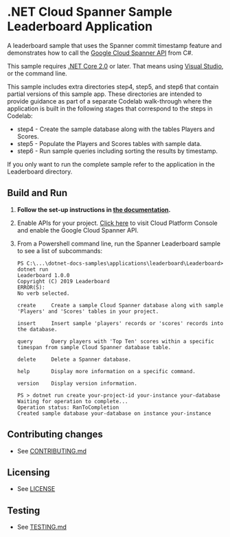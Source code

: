 # .NET Cloud Spanner Sample Leaderboard Application

A leaderboard sample that uses the Spanner commit timestamp feature and demonstrates
how to call the [Google Cloud Spanner API](https://cloud.google.com/spanner/docs/)
from C#.

This sample requires [.NET Core 2.0](
    https://www.microsoft.com/net/core) or later.  That means using
[Visual Studio](
    https://www.visualstudio.com/), or the command line.

This sample includes extra directories step4, step5, and step6 that contain partial versions of this sample app. These directories are intended to provide guidance as part of a separate Codelab walk-through where the application is built in the following stages
that correspond to the steps in Codelab:

* step4 - Create the sample database along with the tables Players and Scores.
* step5 - Populate the Players and Scores tables with sample data.
* step6 - Run sample queries including sorting the results by timestamp.

If you only want to run the complete sample refer to the application in the Leaderboard directory.


## Build and Run

1.  **Follow the set-up instructions in [the documentation](https://cloud.google.com/dotnet/docs/setup).**

4.  Enable APIs for your project.
    [Click here](https://console.cloud.google.com/flows/enableapi?apiid=spanner.googleapis.com&showconfirmation=true)
    to visit Cloud Platform Console and enable the Google Cloud Spanner API.

10. From a Powershell command line, run the Spanner Leaderboard sample to see a list of subcommands:
    ```
    PS C:\...\dotnet-docs-samples\applications\leaderboard\Leaderboard> dotnet run
    Leaderboard 1.0.0
    Copyright (C) 2019 Leaderboard
    ERROR(S):
    No verb selected.

    create     Create a sample Cloud Spanner database along with sample 'Players' and 'Scores' tables in your project.

    insert     Insert sample 'players' records or 'scores' records into the database.

    query      Query players with 'Top Ten' scores within a specific timespan from sample Cloud Spanner database table.

    delete     Delete a Spanner database.

    help       Display more information on a specific command.

    version    Display version information.

    ```

    ```
    PS > dotnet run create your-project-id your-instance your-database
    Waiting for operation to complete...
    Operation status: RanToCompletion
    Created sample database your-database on instance your-instance
    ```

## Contributing changes

* See [CONTRIBUTING.md](../../CONTRIBUTING.md)

## Licensing

* See [LICENSE](../../LICENSE)

## Testing

* See [TESTING.md](../../TESTING.md)
